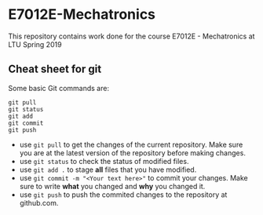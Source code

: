# E7012E-Mechatronics
This repository contains work done for the course E7012E - Mechatronics at LTU Spring 2019

## Cheat sheet for git

Some basic Git commands are:
```
git pull
git status
git add
git commit
git push
```
- use `git pull` to get the changes of the current repository. Make sure you are at the latest version of the repository before making changes.
- use `git status` to check the status of modified files.
- use `git add .` to stage **all** files that you have modified.
- use `git commit -m "<Your text here>"` to commit your changes. Make sure to write **what** you changed and **why** you changed it.
- use `git push` to push the commited changes to the repository at github.com.
